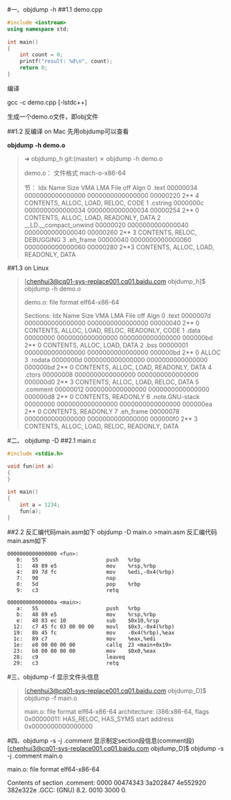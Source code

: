 #一、objdump -h
##1.1 demo.cpp

```cpp
#include <iostream>
using namespace std;
 
int main()
{
	int count = 0;
	printf("result: %d\n", count);
	return 0;
}
```
编译

gcc -c demo.cpp [-lstdc++]

生成一个demo.o文件，即obj文件

##1.2 反编译 on Mac
先用objdump可以查看

**objdump -h demo.o**
 
> ➜  objdump_h git:(master) ✗ objdump -h demo.o
> 
> demo.o：     文件格式 mach-o-x86-64
> 
> 节：
> Idx Name          Size      VMA               LMA               File off  Algn
>   0 .text         00000034  0000000000000000  0000000000000000  00000220  2** 4
>                   CONTENTS, ALLOC, LOAD, RELOC, CODE
>   1 .cstring      0000000c  0000000000000034  0000000000000034  00000254  2** 0
>                   CONTENTS, ALLOC, LOAD, READONLY, DATA
>   2 __LD.__compact_unwind 00000020  0000000000000040  0000000000000040  00000260  2** 3
>                   CONTENTS, RELOC, DEBUGGING
>   3 .eh_frame     00000040  0000000000000060  0000000000000060  00000280  2**3
>                   CONTENTS, ALLOC, LOAD, READONLY, DATA   
> 

##1.3 on Linux
> [chenhui3@cq01-sys-replace001.cq01.baidu.com objdump_h]$ objdump -h demo.o
> 
> demo.o:     file format elf64-x86-64
> 
> Sections:
> Idx Name          Size      VMA               LMA               File off  Algn
>   0 .text         0000007d  0000000000000000  0000000000000000  00000040  2** 0
>                   CONTENTS, ALLOC, LOAD, RELOC, READONLY, CODE
>   1 .data         00000000  0000000000000000  0000000000000000  000000bd  2** 0
>                   CONTENTS, ALLOC, LOAD, DATA
>   2 .bss          00000001  0000000000000000  0000000000000000  000000bd  2** 0
>                   ALLOC
>   3 .rodata       0000000d  0000000000000000  0000000000000000  000000bd  2** 0
>                   CONTENTS, ALLOC, LOAD, READONLY, DATA
>   4 .ctors        00000008  0000000000000000  0000000000000000  000000d0  2** 3
>                   CONTENTS, ALLOC, LOAD, RELOC, DATA
>   5 .comment      00000012  0000000000000000  0000000000000000  000000d8  2** 0
>                   CONTENTS, READONLY
>   6 .note.GNU-stack 00000000  0000000000000000  0000000000000000  000000ea  2** 0
>                   CONTENTS, READONLY
>   7 .eh_frame     00000078  0000000000000000  0000000000000000  000000f0  2** 3
>                   CONTENTS, ALLOC, LOAD, RELOC, READONLY, DATA
> 


#二、 objdump -D
##2.1 main.c

```c
#include <stdio.h>

void fun(int a)
{
}
 
int main()
{
    int a = 1234;
    fun(a);
}
```
##2.2 反汇编代码main.asm如下
objdump -D main.o >main.asm
反汇编代码main.asm如下

```
0000000000000000 <fun>:
   0:   55                      push   %rbp
   1:   48 89 e5                mov    %rsp,%rbp
   4:   89 7d fc                mov    %edi,-0x4(%rbp)
   7:   90                      nop
   8:   5d                      pop    %rbp
   9:   c3                      retq   

000000000000000a <main>:
   a:   55                      push   %rbp
   b:   48 89 e5                mov    %rsp,%rbp
   e:   48 83 ec 10             sub    $0x10,%rsp
  12:   c7 45 fc 03 00 00 00    movl   $0x3,-0x4(%rbp)
  19:   8b 45 fc                mov    -0x4(%rbp),%eax
  1c:   89 c7                   mov    %eax,%edi
  1e:   e8 00 00 00 00          callq  23 <main+0x19>
  23:   b8 00 00 00 00          mov    $0x0,%eax
  28:   c9                      leaveq 
  29:   c3                      retq  
```

#三、objdump -f
显示文件头信息
> [chenhui3@cq01-sys-replace001.cq01.baidu.com objdump_D]$ objdump -f main.o
> 
> main.o:     file format elf64-x86-64
> architecture: i386:x86-64, flags 0x00000011:
> HAS_RELOC, HAS_SYMS
> start address 0x0000000000000000

#四、objdump -s -j .comment 
显示制定section段信息(comment段)
[chenhui3@cq01-sys-replace001.cq01.baidu.com objdump_D]$ objdump -s -j .comment main.o

main.o:     file format elf64-x86-64

Contents of section .comment:
 0000 00474343 3a202847 4e552920 382e322e  .GCC: (GNU) 8.2.
 0010 3000                                 0.
 
 